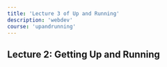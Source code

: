 ```yaml
---
title: 'Lecture 3 of Up and Running'
description: 'webdev'
course: 'upandrunning'
---
```


## Lecture 2: Getting Up and Running